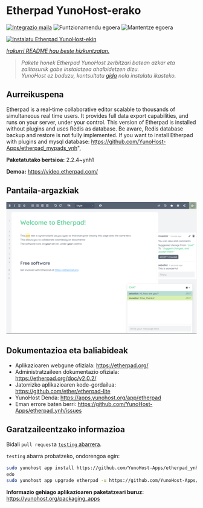 <!--
Ohart ongi: README hau automatikoki sortu da <https://github.com/YunoHost/apps/tree/master/tools/readme_generator>ri esker
EZ editatu eskuz.
-->

# Etherpad YunoHost-erako

[![Integrazio maila](https://dash.yunohost.org/integration/etherpad.svg)](https://ci-apps.yunohost.org/ci/apps/etherpad/) ![Funtzionamendu egoera](https://ci-apps.yunohost.org/ci/badges/etherpad.status.svg) ![Mantentze egoera](https://ci-apps.yunohost.org/ci/badges/etherpad.maintain.svg)

[![Instalatu Etherpad YunoHost-ekin](https://install-app.yunohost.org/install-with-yunohost.svg)](https://install-app.yunohost.org/?app=etherpad)

*[Irakurri README hau beste hizkuntzatan.](./ALL_README.md)*

> *Pakete honek Etherpad YunoHost zerbitzari batean azkar eta zailtasunik gabe instalatzea ahalbidetzen dizu.*  
> *YunoHost ez baduzu, kontsultatu [gida](https://yunohost.org/install) nola instalatu ikasteko.*

## Aurreikuspena

Etherpad is a real-time collaborative editor scalable to thousands of simultaneous real time users. It provides full data export capabilities, and runs on your server, under your control.
This version of Etherpad is installed without plugins and uses Redis as database.
Be aware, Redis database backup and restore is not fully implemented.
If you want to install Etherpad with plugins and mysql database: https://github.com/YunoHost-Apps/etherpad_mypads_ynh",


**Paketatutako bertsioa:** 2.2.4~ynh1

**Demoa:** <https://video.etherpad.com/>

## Pantaila-argazkiak

![Etherpad(r)en pantaila-argazkia](./doc/screenshots/screenshot.png)

## Dokumentazioa eta baliabideak

- Aplikazioaren webgune ofiziala: <https://etherpad.org/>
- Administratzaileen dokumentazio ofiziala: <https://etherpad.org/doc/v2.0.2/>
- Jatorrizko aplikazioaren kode-gordailua: <https://github.com/ether/etherpad-lite>
- YunoHost Denda: <https://apps.yunohost.org/app/etherpad>
- Eman errore baten berri: <https://github.com/YunoHost-Apps/etherpad_ynh/issues>

## Garatzaileentzako informazioa

Bidali `pull request`a [`testing` abarrera](https://github.com/YunoHost-Apps/etherpad_ynh/tree/testing).

`testing` abarra probatzeko, ondorengoa egin:

```bash
sudo yunohost app install https://github.com/YunoHost-Apps/etherpad_ynh/tree/testing --debug
edo
sudo yunohost app upgrade etherpad -u https://github.com/YunoHost-Apps/etherpad_ynh/tree/testing --debug
```

**Informazio gehiago aplikazioaren paketatzeari buruz:** <https://yunohost.org/packaging_apps>
